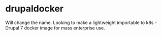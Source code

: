 # drupaldocker
Will change the name. Looking to make a lightweight importable to k8s - Drupal 7 docker image for mass enterprise use.
